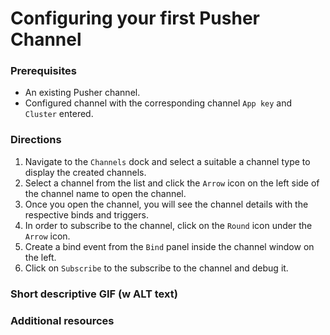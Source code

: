 # Configuring your first Pusher Channel

### Prerequisites

- An existing Pusher channel. 
- Configured channel with the corresponding channel `App key` and `Cluster` entered.

### Directions

1. Navigate to the `Channels` dock and select a suitable a channel type to display the created channels. 
2. Select a channel from the list and click the `Arrow` icon on the left side of the channel name to open the channel.
3. Once you open the channel, you will see the channel details with the respective binds and triggers. 
4. In order to subscribe to the channel, click on the `Round` icon under the `Arrow` icon.
5. Create a bind event from the `Bind` panel inside the channel window on the left. 
6. Click on `Subscribe` to the subscribe to the channel and debug it. 

### Short descriptive GIF (w ALT text)

### Additional resources
